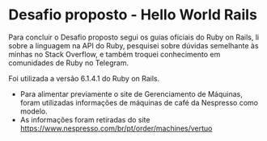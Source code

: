 # Desafio proposto - Hello World Rails

Para concluir o Desafio proposto segui os guias oficiais do Ruby on Rails, li sobre a linguagem na API do Ruby, pesquisei sobre dúvidas semelhante às minhas no Stack Overflow, e também troquei conhecimento em comunidades de Ruby no Telegram.

Foi utilizada a versão 6.1.4.1 do Ruby on Rails.

* Para alimentar previamente o site de Gerenciamento de Máquinas, foram utilizadas informações de máquinas de café da Nespresso como modelo. 
* As informações foram retiradas do site https://www.nespresso.com/br/pt/order/machines/vertuo
